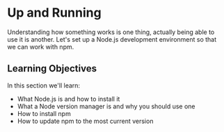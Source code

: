 # Up and Running

Understanding how something works is one thing, actually being able
to use it is another. Let's set up a Node.js development environment
so that we can work with npm.

## Learning Objectives

In this section we'll learn:

- What Node.js is and how to install it
- What a Node version manager is and why you should use one
- How to install npm
- How to update npm to the most current version
